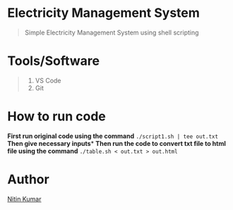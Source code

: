 # Electricity Management System

> Simple Electricity Management System using shell scripting

# Tools/Software

> 1. VS Code
> 2. Git

# How to run code

**First run original code using the command** ```./script1.sh | tee out.txt```
**Then give necessary inputs***
**Then run the code to convert txt file to html file using the command** ```./table.sh < out.txt > out.html```

# Author

[Nitin Kumar](https://linkedin.com/in/nitin30kumar)
